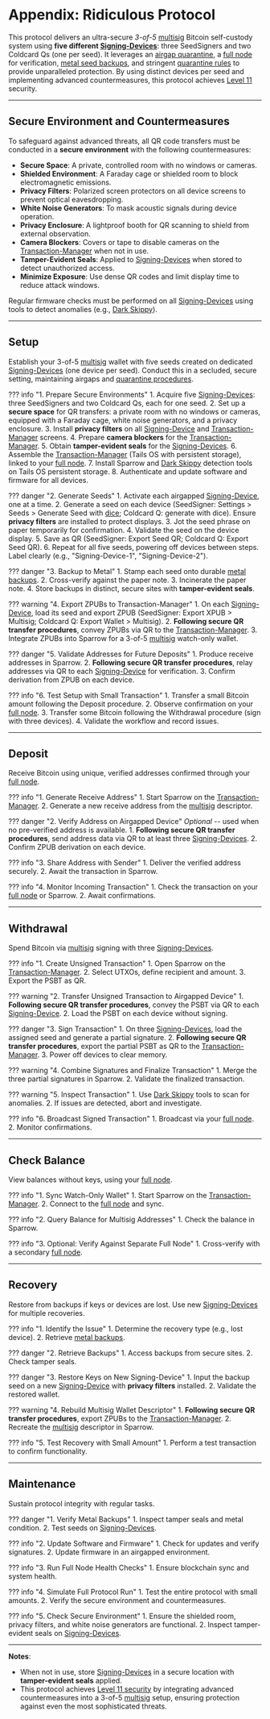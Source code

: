 # Appendix: Ridiculous Protocol

This protocol delivers an ultra-secure *3-of-5* [multisig](../sovereignty/level-7.md) Bitcoin self-custody system using **five different [Signing-Devices](airgapped-computer.md)**: three SeedSigners and two Coldcard Qs (one per seed). It leverages an [airgap quarantine](../sovereignty/level-5.md), a [full node](../sovereignty/level-4.md) for verification, [metal seed backups](../sovereignty/level-6.md), and stringent [quarantine rules](../sovereignty/level-5.md) to provide unparalleled protection. By using distinct devices per seed and implementing advanced countermeasures, this protocol achieves [Level 11](../sovereignty/level-11.md) security.




---

## Secure Environment and Countermeasures

To safeguard against advanced threats, all QR code transfers must be conducted in a **secure environment** with the following countermeasures:

- **Secure Space**: A private, controlled room with no windows or cameras.
- **Shielded Environment**: A Faraday cage or shielded room to block electromagnetic emissions.
- **Privacy Filters**: Polarized screen protectors on all device screens to prevent optical eavesdropping.
- **White Noise Generators**: To mask acoustic signals during device operation.
- **Privacy Enclosure**: A lightproof booth for QR scanning to shield from external observation.
- **Camera Blockers**: Covers or tape to disable cameras on the [Transaction-Manager](airgapped-computer.md) when not in use.
- **Tamper-Evident Seals**: Applied to [Signing-Devices](airgapped-computer.md) when stored to detect unauthorized access.
- **Minimize Exposure**: Use dense QR codes and limit display time to reduce attack windows.

Regular firmware checks must be performed on all [Signing-Devices](airgapped-computer.md) using tools to detect anomalies (e.g., [Dark Skippy](https://darkskippy.com)).

---

## Setup

Establish your 3-of-5 [multisig](../sovereignty/level-7.md) wallet with five seeds created on dedicated [Signing-Devices](airgapped-computer.md) (one device per seed). Conduct this in a secluded, secure setting, maintaining airgaps and [quarantine procedures](../sovereignty/level-5.md).

??? info "1. Prepare Secure Environments"
    1. Acquire five [Signing-Devices](airgapped-computer.md): three SeedSigners and two Coldcard Qs, each for one seed.
    2. Set up a **secure space** for QR transfers: a private room with no windows or cameras, equipped with a Faraday cage, white noise generators, and a privacy enclosure.
    3. Install **privacy filters** on all [Signing-Device](airgapped-computer.md) and [Transaction-Manager](airgapped-computer.md) screens.
    4. Prepare **camera blockers** for the [Transaction-Manager](airgapped-computer.md).
    5. Obtain **tamper-evident seals** for the [Signing-Devices](airgapped-computer.md).
    6. Assemble the [Transaction-Manager](airgapped-computer.md) (Tails OS with persistent storage), linked to your [full node](level-4.md).
    7. Install Sparrow and [Dark Skippy](https://darkskippy.com) detection tools on Tails OS persistent storage.
    8. Authenticate and update software and firmware for all devices.

??? danger "2. Generate Seeds"
    1. Activate each airgapped [Signing-Device](airgapped-computer.md), one at a time.
    2. Generate a seed on each device (SeedSigner: Settings > Seeds > Generate Seed with [dice](dice.md); Coldcard Q: generate with dice). Ensure **privacy filters** are installed to protect displays.
    3. Jot the seed phrase on paper temporarily for confirmation.
    4. Validate the seed on the device display.
    5. Save as QR (SeedSigner: Export Seed QR; Coldcard Q: Export Seed QR).
    6. Repeat for all five seeds, powering off devices between steps. Label clearly (e.g., "Signing-Device-1", "Signing-Device-2").

??? danger "3. Backup to Metal"
    1. Stamp each seed onto durable [metal backups](../sovereignty/level-6.md).
    2. Cross-verify against the paper note.
    3. Incinerate the paper note.
    4. Store backups in distinct, secure sites with **tamper-evident seals**.

??? warning "4. Export ZPUBs to Transaction-Manager"
    1. On each [Signing-Device](airgapped-computer.md), load its seed and export ZPUB (SeedSigner: Export XPUB > Multisig; Coldcard Q: Export Wallet > Multisig).
    2. **Following secure QR transfer procedures**, convey ZPUBs via QR to the [Transaction-Manager](airgapped-computer.md).
    3. Integrate ZPUBs into Sparrow for a 3-of-5 [multisig](../sovereignty/level-7.md) watch-only wallet.

??? danger "5. Validate Addresses for Future Deposits"
    1. Produce receive addresses in Sparrow.
    2. **Following secure QR transfer procedures**, relay addresses via QR to each [Signing-Device](airgapped-computer.md) for verification.
    3. Confirm derivation from ZPUB on each device.

??? info "6. Test Setup with Small Transaction"
    1. Transfer a small Bitcoin amount following the Deposit procedure.
    2. Observe confirmation on your [full node](../sovereignty/level-4.md).
    3. Transfer some Bitcoin following the Withdrawal procedure (sign with three devices).
    4. Validate the workflow and record issues.

---

## Deposit

Receive Bitcoin using unique, verified addresses confirmed through your [full node](../sovereignty/level-4.md).

??? info "1. Generate Receive Address"
    1. Start Sparrow on the [Transaction-Manager](airgapped-computer.md).
    2. Generate a new receive address from the [multisig](../sovereignty/level-7.md) descriptor.

??? danger "2. Verify Address on Airgapped Device"
    *Optional* -- used when no pre-verified address is available.
    1. **Following secure QR transfer procedures**, send address data via QR to at least three [Signing-Devices](airgapped-computer.md).
    2. Confirm ZPUB derivation on each device.

??? info "3. Share Address with Sender"
    1. Deliver the verified address securely.
    2. Await the transaction in Sparrow.

??? info "4. Monitor Incoming Transaction"
    1. Check the transaction on your [full node](../sovereignty/level-4.md) or Sparrow.
    2. Await confirmations.

---

## Withdrawal

Spend Bitcoin via [multisig](../sovereignty/level-7.md) signing with three [Signing-Devices](airgapped-computer.md).

??? info "1. Create Unsigned Transaction"
    1. Open Sparrow on the [Transaction-Manager](airgapped-computer.md).
    2. Select UTXOs, define recipient and amount.
    3. Export the PSBT as QR.

??? warning "2. Transfer Unsigned Transaction to Airgapped Device"
    1. **Following secure QR transfer procedures**, convey the PSBT via QR to each [Signing-Device](airgapped-computer.md).
    2. Load the PSBT on each device without signing.

??? danger "3. Sign Transaction"
    1. On three [Signing-Devices](airgapped-computer.md), load the assigned seed and generate a partial signature.
    2. **Following secure QR transfer procedures**, export the partial PSBT as QR to the [Transaction-Manager](airgapped-computer.md).
    3. Power off devices to clear memory.

??? warning "4. Combine Signatures and Finalize Transaction"
    1. Merge the three partial signatures in Sparrow.
    2. Validate the finalized transaction.

??? warning "5. Inspect Transaction"
    1. Use [Dark Skippy](https://darkskippy.com) tools to scan for anomalies.
    2. If issues are detected, abort and investigate.

??? info "6. Broadcast Signed Transaction"
    1. Broadcast via your [full node](../sovereignty/level-4.md).
    2. Monitor confirmations.

---

## Check Balance

View balances without keys, using your [full node](../sovereignty/level-4.md).

??? info "1. Sync Watch-Only Wallet"
    1. Start Sparrow on the [Transaction-Manager](airgapped-computer.md).
    2. Connect to the [full node](../sovereignty/level-4.md) and sync.

??? info "2. Query Balance for Multisig Addresses"
    1. Check the balance in Sparrow.

??? info "3. Optional: Verify Against Separate Full Node"
    1. Cross-verify with a secondary [full node](../sovereignty/level-4.md).

---

## Recovery

Restore from backups if keys or devices are lost. Use new [Signing-Devices](airgapped-computer.md) for multiple recoveries.

??? info "1. Identify the Issue"
    1. Determine the recovery type (e.g., lost device).
    2. Retrieve [metal backups](../sovereignty/level-6.md).

??? danger "2. Retrieve Backups"
    1. Access backups from secure sites.
    2. Check tamper seals.

??? danger "3. Restore Keys on New Signing-Device"
    1. Input the backup seed on a new [Signing-Device](airgapped-computer.md) with **privacy filters** installed.
    2. Validate the restored wallet.

??? warning "4. Rebuild Multisig Wallet Descriptor"
    1. **Following secure QR transfer procedures**, export ZPUBs to the [Transaction-Manager](airgapped-computer.md).
    2. Recreate the [multisig](../sovereignty/level-7.md) descriptor in Sparrow.

??? info "5. Test Recovery with Small Amount"
    1. Perform a test transaction to confirm functionality.

---

## Maintenance

Sustain protocol integrity with regular tasks.

??? danger "1. Verify Metal Backups"
    1. Inspect tamper seals and metal condition.
    2. Test seeds on [Signing-Devices](airgapped-computer.md).

??? info "2. Update Software and Firmware"
    1. Check for updates and verify signatures.
    2. Update firmware in an airgapped environment.

??? info "3. Run Full Node Health Checks"
    1. Ensure blockchain sync and system health.

??? info "4. Simulate Full Protocol Run"
    1. Test the entire protocol with small amounts.
    2. Verify the secure environment and countermeasures.

??? info "5. Check Secure Environment"
    1. Ensure the shielded room, privacy filters, and white noise generators are functional.
    2. Inspect tamper-evident seals on [Signing-Devices](airgapped-computer.md).

---

**Notes**:
- When not in use, store [Signing-Devices](airgapped-computer.md) in a secure location with **tamper-evident seals** applied.
- This protocol achieves [Level 11 security](https://isbitcointrue.com/saving/sovereignty/level-11/) by integrating advanced countermeasures into a 3-of-5 [multisig](../sovereignty/level-7.md) setup, ensuring protection against even the most sophisticated threats.





































